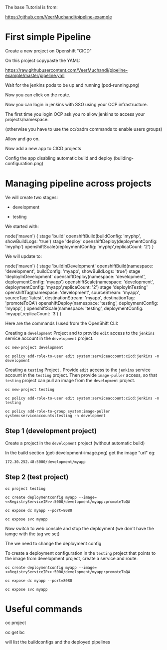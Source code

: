 
The base Tutorial is from:

https://github.com/VeerMuchandi/pipeline-example



# First simple Pipeline

Create a new project on Openshift "CICD"

On this project copypaste the YAML:

https://raw.githubusercontent.com/VeerMuchandi/pipeline-example/master/pipeline.yml

Wait for the jenkins pods to be up and running (pod-running.png)

Now you can click on the route.

Now you can login in jenkins with SSO using your OCP infrastructure.

The first time you login OCP ask you ro allow jenkins to access your projects/namespace.

(otherwise you have to use the oc/oadm commands to enable users groups)

Allow and go on.

Now add a new app to CICD projects

Config the app disabling automatic build and deploy (building-configuration.png)


# Managing pipeline across projects

Ve will create two stages:

- development

- testing

We started with:

node('maven') {
	stage 'build'
	openshiftBuild(buildConfig: 'myphp', showBuildLogs: 'true')
	stage 'deploy'
	openshiftDeploy(deploymentConfig: 'myphp')
	openshiftScale(deploymentConfig: 'myphp',replicaCount: '2')
}

We will update to:

node('maven') {
	stage 'buildInDevelopment'
	openshiftBuild(namespace: 'development', buildConfig: 'myapp', showBuildLogs: 'true')
	stage 'deployInDevelopment'
	openshiftDeploy(namespace: 'development', deploymentConfig: 'myapp')
	openshiftScale(namespace: 'development', deploymentConfig: 'myapp',replicaCount: '2')
stage 'deployInTesting'
	openshiftTag(namespace: 'development', sourceStream: 'myapp',  sourceTag: 'latest', destinationStream: 'myapp', destinationTag: 'promoteToQA')
	openshiftDeploy(namespace: 'testing', deploymentConfig: 'myapp', )
	openshiftScale(namespace: 'testing', deploymentConfig: 'myapp',replicaCount: '3')
}


Here are the commands I used from the OpenShift CLI:

Creating a `development` Project and to provide `edit` access to the `jenkins` service account in the `development` project.

```
oc new-project development

oc policy add-role-to-user edit system:serviceaccount:cicd:jenkins -n development
```

Creating a `testing` Project . Provide `edit` access to the `jenkins` service account in the `testing` project. Then provide `image-puller` access, so that `testing` project can pull an image from the `development` project.

```
oc new-project testing

oc policy add-role-to-user edit system:serviceaccount:cicd:jenkins -n testing

oc policy add-role-to-group system:image-puller system:serviceaccounts:testing -n development
```

## Step 1 (development project)

Create a project in the ```development``` project (without automatic build)

In the build section (get-development-image.png) get the image "url" eg:

```
172.30.252.48:5000/development/myapp
```

## Step 2 (test project)

```
oc project testing

oc create deploymentconfig myapp --image=<<RegistryServiceIP>>:5000/development/myapp:promoteToQA

oc expose dc myapp --port=8080

oc expose svc myapp

```

Now switch to web console and stop the deployment (we don't have the iamge with the tag we set)

The we need to change the deployment config

To create a deployment configuration in the `testing` project that points to the image from development project, create a service and route:

```
oc create deploymentconfig myapp --image=<<RegistryServiceIP>>:5000/development/myapp:promoteToQA

oc expose dc myapp --port=8080

oc expose svc myapp

```

# Useful commands

oc project <your-project>

oc get bc

will list the buildconfigs and the deployed pipelines


